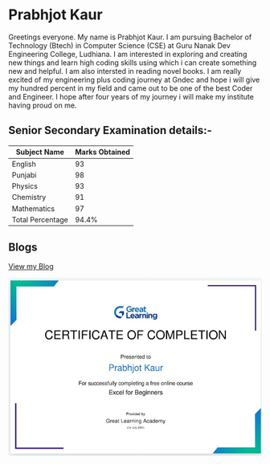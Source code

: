 # Prabhjot Kaur
Greetings everyone. My name is Prabhjot Kaur. I am pursuing Bachelor of Technology (Btech) in Computer Science (CSE) at Guru Nanak Dev Engineering College, Ludhiana. I am interested in exploring and creating new things and learn high coding skills using which i can create something new and helpful. I am also intersted in reading novel books. I am really excited of my engineering plus coding journey at Gndec and hope i will give my hundred percent in my field and came out to be one of the best Coder and Engineer. I hope after four years of my journey i will make my institute having proud on me.

## Senior Secondary Examination details:-

| Subject Name | Marks Obtained |
| -------- | ------- |
| English  | 93 |
| Punjabi | 98 |
| Physics    | 93 |
| Chemistry | 91 |
| Mathematics | 97 |
| Total Percentage | 94.4% |

## Blogs

[View my Blog](studentrepo.md)

![](Excel.jpg)

























  
  
